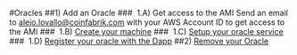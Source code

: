 
#Oracles
##1) Add an Oracle
###&nbsp;&nbsp;1.A) Get access to the AMI
Send an email to [alejo.lovallo@coinfabrik.com](alejo.lovallo@coinfabrik.com) with your AWS Account ID to get access to the AMI
###&nbsp;&nbsp;1.B) [Create your machine](./step02.html)
###&nbsp;&nbsp;1.C) [Setup your oracle service](./step03.html)
###&nbsp;&nbsp;1.D) [Register your oracle with the Dapp](./step04.html)
##2) [Remove your Oracle](./removeOracle.html)

